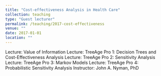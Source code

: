 ```yaml
---
title: "Cost-effectiveness Analysis in Health Care"
collection: teaching
type: "Guest lecturer"
permalink: /teaching/2017-cost-effectiveness
venue: ""
date: 2017-01-01
location: ""
---
```

Lecture: Value of Information
Lecture: TreeAge Pro 1: Decision Trees and Cost-Effectiveness Analysis
Lecture: TreeAge Pro 2: Sensitivity Analysis
Lecture: TreeAge Pro 3: Markov Models
Lecture: TreeAge Pro 4: Probabilistic Sensitivity Analysis
Instructor: John A. Nyman, PhD
